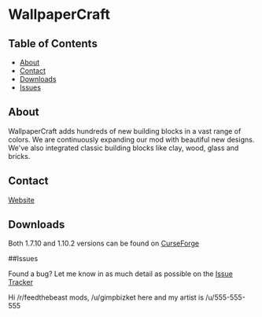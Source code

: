 # WallpaperCraft

## Table of Contents

* [About](#about)
* [Contact](#contact)
* [Downloads](#downloads)
* [Issues](#issues)

## About

WallpaperCraft adds hundreds of new building blocks in a vast range of colors. We are continuously expanding our mod with beautiful new designs. We've also integrated classic building blocks like clay, wood, glass and bricks.

## Contact

[Website](https://wallpapercraft.carbonmade.com/contact)

## Downloads

Both 1.7.10 and 1.10.2 versions can be found on [CurseForge](https://minecraft.curseforge.com/projects/wallpapercraft)

##Issues

Found a bug? Let me know in as much detail as possible on the [Issue Tracker](https://github.com/Aarronmc/WallpaperCraft/issues)










Hi /r/feedthebeast mods, /u/gimpbizket here and my artist is /u/555-555-555
